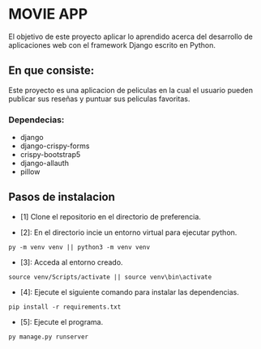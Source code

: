 # MOVIE APP

El objetivo de este proyecto aplicar lo aprendido acerca del desarrollo de aplicaciones web con el framework Django escrito en Python.

## En que consiste:

Este proyecto es una aplicacion de peliculas en la cual el usuario pueden publicar sus reseñas y puntuar sus peliculas favoritas.

### Dependecias:
- django
- django-crispy-forms
- crispy-bootstrap5
- django-allauth
- pillow

## Pasos de instalacion

- [1] Clone el repositorio en el directorio de preferencia.

- [2]: En el directorio incie un entorno virtual para ejecutar python.
```
py -m venv venv || python3 -m venv venv
```

- [3]: Acceda al entorno creado.
```
source venv/Scripts/activate || source venv\bin\activate
```

- [4]: Ejecute el siguiente comando para instalar las dependencias.
```
pip install -r requirements.txt
```

- [5]: Ejecute el programa.
```
py manage.py runserver
```
